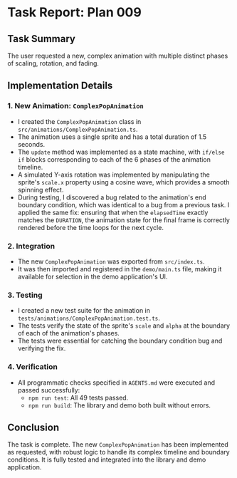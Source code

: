 # Task Report: Plan 009

## Task Summary

The user requested a new, complex animation with multiple distinct phases of scaling, rotation, and fading.

## Implementation Details

### 1. New Animation: `ComplexPopAnimation`

-   I created the `ComplexPopAnimation` class in `src/animations/ComplexPopAnimation.ts`.
-   The animation uses a single sprite and has a total duration of 1.5 seconds.
-   The `update` method was implemented as a state machine, with `if/else if` blocks corresponding to each of the 6 phases of the animation timeline.
-   A simulated Y-axis rotation was implemented by manipulating the sprite's `scale.x` property using a cosine wave, which provides a smooth spinning effect.
-   During testing, I discovered a bug related to the animation's end boundary condition, which was identical to a bug from a previous task. I applied the same fix: ensuring that when the `elapsedTime` exactly matches the `DURATION`, the animation state for the final frame is correctly rendered before the time loops for the next cycle.

### 2. Integration

-   The new `ComplexPopAnimation` was exported from `src/index.ts`.
-   It was then imported and registered in the `demo/main.ts` file, making it available for selection in the demo application's UI.

### 3. Testing

-   I created a new test suite for the animation in `tests/animations/ComplexPopAnimation.test.ts`.
-   The tests verify the state of the sprite's `scale` and `alpha` at the boundary of each of the animation's phases.
-   The tests were essential for catching the boundary condition bug and verifying the fix.

### 4. Verification

-   All programmatic checks specified in `AGENTS.md` were executed and passed successfully:
    -   `npm run test`: All 49 tests passed.
    -   `npm run build`: The library and demo both built without errors.

## Conclusion

The task is complete. The new `ComplexPopAnimation` has been implemented as requested, with robust logic to handle its complex timeline and boundary conditions. It is fully tested and integrated into the library and demo application.
